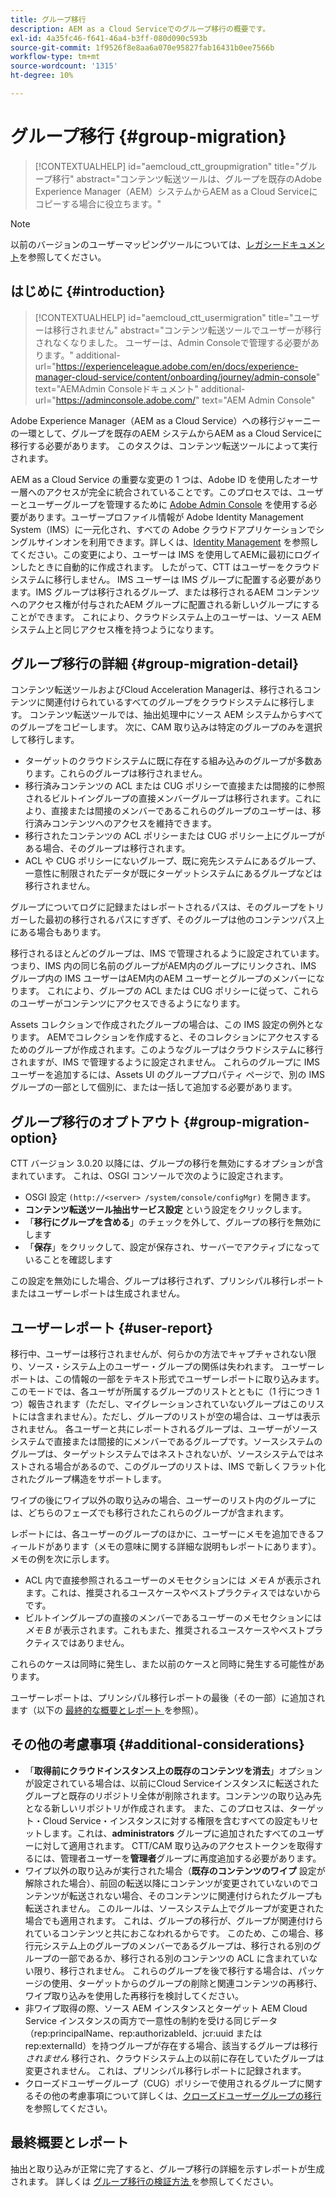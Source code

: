 ```yaml
---
title: グループ移行
description: AEM as a Cloud Serviceでのグループ移行の概要です。
exl-id: 4a35fc46-f641-46a4-b3ff-080d090c593b
source-git-commit: 1f9526f8e8aa6a070e95827fab16431b0ee7566b
workflow-type: tm+mt
source-wordcount: '1315'
ht-degree: 10%

---
```



# グループ移行 {#group-migration}

>[!CONTEXTUALHELP]
>id="aemcloud_ctt_groupmigration"
>title="グループ移行"
>abstract="コンテンツ転送ツールは、グループを既存のAdobe Experience Manager（AEM）システムからAEM as a Cloud Serviceにコピーする場合に役立ちます。"

>[!NOTE]
>以前のバージョンのユーザーマッピングツールについては、[レガシードキュメント](/help/journey-migration/content-transfer-tool/user-mapping-tool-legacy/considerations-user-mapping-tool-legacy.md)を参照してください。

## はじめに {#introduction}

>[!CONTEXTUALHELP]
>id="aemcloud_ctt_usermigration"
>title="ユーザーは移行されません"
>abstract="コンテンツ転送ツールでユーザーが移行されなくなりました。 ユーザーは、Admin Consoleで管理する必要があります。"
>additional-url="https://experienceleague.adobe.com/en/docs/experience-manager-cloud-service/content/onboarding/journey/admin-console" text="AEMAdmin Consoleドキュメント"
>additional-url="https://adminconsole.adobe.com/" text="AEM Admin Console"

Adobe Experience Manager（AEM as a Cloud Service）への移行ジャーニーの一環として、グループを既存のAEM システムからAEM as a Cloud Serviceに移行する必要があります。 このタスクは、コンテンツ転送ツールによって実行されます。

AEM as a Cloud Service の重要な変更の 1 つは、Adobe ID を使用したオーサー層へのアクセスが完全に統合されていることです。このプロセスでは、ユーザーとユーザーグループを管理するために [Adobe Admin Console](https://helpx.adobe.com/jp/enterprise/using/admin-console.html) を使用する必要があります。ユーザープロファイル情報が Adobe Identity Management System（IMS）に一元化され、すべての Adobe クラウドアプリケーションでシングルサインオンを利用できます。詳しくは、[Identity Management](https://experienceleague.adobe.com/docs/experience-manager-cloud-service/content/overview/what-is-new-and-different.html?lang=ja#identity-management) を参照してください。この変更により、ユーザーは IMS を使用してAEMに最初にログインしたときに自動的に作成されます。  したがって、CTT はユーザーをクラウドシステムに移行しません。  IMS ユーザーは IMS グループに配置する必要があります。IMS グループは移行されるグループ、または移行されるAEM コンテンツへのアクセス権が付与されたAEM グループに配置される新しいグループにすることができます。  これにより、クラウドシステム上のユーザーは、ソース AEM システム上と同じアクセス権を持つようになります。

## グループ移行の詳細 {#group-migration-detail}

コンテンツ転送ツールおよびCloud Acceleration Managerは、移行されるコンテンツに関連付けられているすべてのグループをクラウドシステムに移行します。 コンテンツ転送ツールでは、抽出処理中にソース AEM システムからすべてのグループをコピーします。 次に、CAM 取り込みは特定のグループのみを選択して移行します。

* ターゲットのクラウドシステムに既に存在する組み込みのグループが多数あります。これらのグループは移行されません。
* 移行済みコンテンツの ACL または CUG ポリシーで直接または間接的に参照されるビルトイングループの直接メンバーグループは移行されます。これにより、直接または間接のメンバーであるこれらのグループのユーザーは、移行済みコンテンツへのアクセスを維持できます。
* 移行されたコンテンツの ACL ポリシーまたは CUG ポリシー上にグループがある場合、そのグループは移行されます。
* ACL や CUG ポリシーにないグループ、既に宛先システムにあるグループ、一意性に制限されたデータが既にターゲットシステムにあるグループなどは移行されません。

グループについてログに記録またはレポートされるパスは、そのグループをトリガーした最初の移行されるパスにすぎず、そのグループは他のコンテンツパス上にある場合もあります。

移行されるほとんどのグループは、IMS で管理されるように設定されています。  つまり、IMS 内の同じ名前のグループがAEM内のグループにリンクされ、IMS グループ内の IMS ユーザーはAEM内のAEM ユーザーとグループのメンバーになります。  これにより、グループの ACL または CUG ポリシーに従って、これらのユーザーがコンテンツにアクセスできるようになります。

Assets コレクションで作成されたグループの場合は、この IMS 設定の例外となります。 AEMでコレクションを作成すると、そのコレクションにアクセスするためのグループが作成されます。このようなグループはクラウドシステムに移行されますが、IMS で管理するように設定されません。  これらのグループに IMS ユーザーを追加するには、Assets UI のグループプロパティ ページで、別の IMS グループの一部として個別に、または一括して追加する必要があります。


## グループ移行のオプトアウト {#group-migration-option}

CTT バージョン 3.0.20 以降には、グループの移行を無効にするオプションが含まれています。  これは、OSGI コンソールで次のように設定されます。

* OSGI 設定 `(http://<server> /system/console/configMgr)` を開きます。
* **コンテンツ転送ツール抽出サービス設定** という設定をクリックします。
* 「**移行にグループを含める**」のチェックを外して、グループの移行を無効にします
* 「**保存**」をクリックして、設定が保存され、サーバーでアクティブになっていることを確認します

この設定を無効にした場合、グループは移行されず、プリンシパル移行レポートまたはユーザーレポートは生成されません。

## ユーザーレポート {#user-report}

移行中、ユーザーは移行されませんが、何らかの方法でキャプチャされない限り、ソース・システム上のユーザー・グループの関係は失われます。  ユーザーレポートは、この情報の一部をテキスト形式でユーザーレポートに取り込みます。 このモードでは、各ユーザが所属するグループのリストとともに（1 行につき 1 つ）報告されます（ただし、マイグレーションされていないグループはこのリストには含まれません）。ただし、グループのリストが空の場合は、ユーザは表示されません。 各ユーザーと共にレポートされるグループは、ユーザーがソースシステムで直接または間接的にメンバーであるグループです。ソースシステムのグループは、ターゲットシステムではネストされないが、ソースシステムではネストされる場合があるので、このグループのリストは、IMS で新しくフラット化されたグループ構造をサポートします。

ワイプの後にワイプ以外の取り込みの場合、ユーザーのリスト内のグループには、どちらのフェーズでも移行されたこれらのグループが含まれます。

レポートには、各ユーザーのグループのほかに、ユーザーにメモを追加できるフィールドがあります（メモの意味に関する詳細な説明もレポートにあります）。  メモの例を次に示します。

* ACL 内で直接参照されるユーザーのメモセクションには *メモ A* が表示されます。これは、推奨されるユースケースやベストプラクティスではないからです。
* ビルトイングループの直接のメンバーであるユーザーのメモセクションには *メモ B* が表示されます。これもまた、推奨されるユースケースやベストプラクティスではありません。

これらのケースは同時に発生し、また以前のケースと同時に発生する可能性があります。

ユーザーレポートは、プリンシパル移行レポートの最後（その一部）に追加されます（以下の [ 最終的な概要とレポート ](#final-summary-and-report) を参照）。

## その他の考慮事項 {#additional-considerations}

* 「**取得前にクラウドインスタンス上の既存のコンテンツを消去**」オプションが設定されている場合は、以前にCloud Serviceインスタンスに転送されたグループと既存のリポジトリ全体が削除されます。コンテンツの取り込み先となる新しいリポジトリが作成されます。 また、このプロセスは、ターゲット・Cloud Service・インスタンスに対する権限を含むすべての設定もリセットします。これは、**administrators** グループに追加されたすべてのユーザーに対して適用されます。 CTT/CAM 取り込みのアクセストークンを取得するには、管理者ユーザーを&#x200B;**管理者**&#x200B;グループに再度追加する必要があります。
* ワイプ以外の取り込みが実行された場合（**既存のコンテンツのワイプ** 設定が解除された場合）、前回の転送以降にコンテンツが変更されていないのでコンテンツが転送されない場合、そのコンテンツに関連付けられたグループも転送されません。 このルールは、ソースシステム上でグループが変更された場合でも適用されます。 これは、グループの移行が、グループが関連付けられているコンテンツと共におこなわれるからです。 このため、この場合、移行元システム上のグループのメンバーであるグループは、移行される別のグループの一部であるか、移行される別のコンテンツの ACL に含まれていない限り、移行されません。 これらのグループを後で移行する場合は、パッケージの使用、ターゲットからのグループの削除と関連コンテンツの再移行、ワイプ取り込みを使用した再移行を検討してください。
* 非ワイプ取得の際、ソース AEM インスタンスとターゲット AEM Cloud Service インスタンスの両方で一意性の制約を受ける同じデータ（rep:principalName、rep:authorizableId、jcr:uuid または rep:externalId）を持つグループが存在する場合、該当するグループは移行 _されません_ 移行され、クラウドシステム上の以前に存在していたグループは変更されません。 これは、プリンシパル移行レポートに記録されます。
* クローズドユーザーグループ（CUG）ポリシーで使用されるグループに関するその他の考慮事項について詳しくは、[クローズドユーザーグループの移行](/help/journey-migration/content-transfer-tool/using-content-transfer-tool/closed-user-groups-migration.md)を参照してください。

## 最終概要とレポート

抽出と取り込みが正常に完了すると、グループ移行の詳細を示すレポートが生成されます。 詳しくは [ グループ移行の検証方法 ](/help/journey-migration/content-transfer-tool/using-content-transfer-tool/validating-content-transfers.md#how-to-validate-group-migration) を参照してください。
